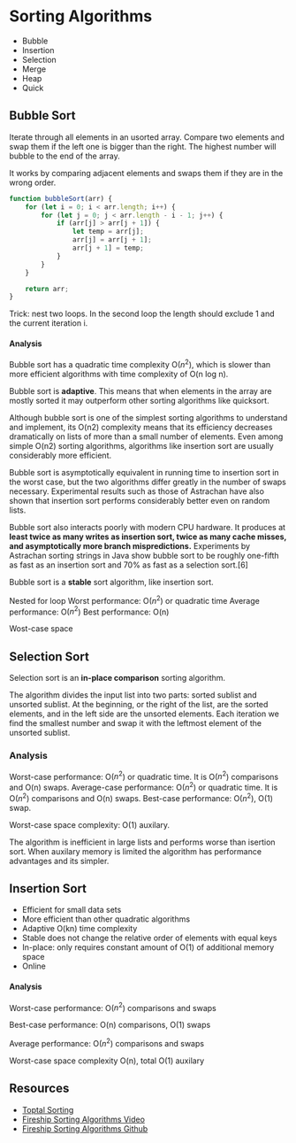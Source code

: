 # Sorting Algorithms

-   Bubble
-   Insertion
-   Selection
-   Merge
-   Heap
-   Quick

## Bubble Sort

Iterate through all elements in an usorted array. Compare two elements and swap them if the left one is bigger than the right. The highest number will bubble to the end of the array.

It works by comparing adjacent elements and swaps them if they are in the wrong order.

```javascript
function bubbleSort(arr) {
    for (let i = 0; i < arr.length; i++) {
        for (let j = 0; j < arr.length - i - 1; j++) {
            if (arr[j] > arr[j + 1]) {
                let temp = arr[j];
                arr[j] = arr[j + 1];
                arr[j + 1] = temp;
            }
        }
    }

    return arr;
}
```

Trick: nest two loops. In the second loop the length should exclude 1 and the current iteration i.

#### Analysis

Bubble sort has a quadratic time complexity O($n^2$), which is slower than more efficient algorithms with time complexity of O(n log n).

Bubble sort is **adaptive**. This means that when elements in the array are mostly sorted it may outperform other sorting algorithms like quicksort.

Although bubble sort is one of the simplest sorting algorithms to understand and implement, its O(n2) complexity means that its efficiency decreases dramatically on lists of more than a small number of elements. Even among simple O(n2) sorting algorithms, algorithms like insertion sort are usually considerably more efficient.

Bubble sort is asymptotically equivalent in running time to insertion sort in the worst case, but the two algorithms differ greatly in the number of swaps necessary. Experimental results such as those of Astrachan have also shown that insertion sort performs considerably better even on random lists.

Bubble sort also interacts poorly with modern CPU hardware. It produces at **least twice as many writes as insertion sort, twice as many cache misses, and asymptotically more branch mispredictions.** Experiments by Astrachan sorting strings in Java show bubble sort to be roughly one-fifth as fast as an insertion sort and 70% as fast as a selection sort.[6]

Bubble sort is a **stable** sort algorithm, like insertion sort.

Nested for loop
Worst performance: O($n^2$) or quadratic time
Average performance: O($n^2$)
Best performance: O(n)

Wost-case space

## Selection Sort

Selection sort is an **in-place comparison** sorting algorithm.

The algorithm divides the input list into two parts: sorted sublist and unsorted sublist. At the beginning, or the right of the list, are the sorted elements,
and in the left side are the unsorted elements. Each iteration we find the smallest number and swap it with the leftmost element of the unsorted sublist.

### Analysis

Worst-case performance: O($n^2$) or quadratic time. It is O($n^2$) comparisons and O(n) swaps.
Average-case performance: O($n^2$) or quadratic time. It is O($n^2$) comparisons and O(n) swaps.
Best-case performance: O($n^2$), O(1) swap.

Worst-case space complexity: O(1) auxilary.

The algorithm is inefficient in large lists and performs worse than isertion sort.
When auxilary memory is limited the algorithm has performance advantages and its simpler.

## Insertion Sort

-   Efficient for small data sets
-   More efficient than other quadratic algorithms
-   Adaptive O(kn) time complexity
-   Stable does not change the relative order of elements with equal keys
-   In-place: only requires constant amount of O(1) of additional memory space
-   Online

#### Analysis

Worst-case performance: O($n^2$) comparisons and swaps

Best-case performance: O(n) comparisons, O(1) swaps

Average performance: O($n^2$) comparisons and swaps

Worst-case space complexity O(n), total O(1) auxilary

## Resources

-   [Toptal Sorting](https://www.toptal.com/developers/sorting-algorithms)
-   [Fireship Sorting Algorithms Video](https://www.youtube.com/watch?v=RfXt_qHDEPw&t=337s)
-   [Fireship Sorting Algorithms Github](https://github.com/fireship-io/sorting-algorithms/blob/main/src/quick.js)
